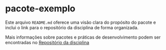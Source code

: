 # pacote-exemplo

Este arquivo `README.md` oferece uma visão clara do propósito do pacote e inclui o link para o repositório da disciplina de forma organizada.

Mais informações sobre pacotes e práticas de desenvolvimento podem ser encontradas no [Repositório da disciplina](https://insper.github.io/open-dev/lessons/05-python-packaging/)
